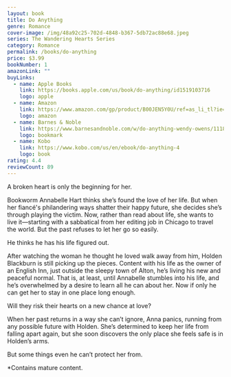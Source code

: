 ```yaml
---
layout: book
title: Do Anything
genre: Romance
cover-image: /img/48a92c25-702d-4848-b367-5db72ac88e68.jpeg
series: The Wandering Hearts Series
category: Romance
permalink: /books/do-anything
price: $3.99
bookNumber: 1
amazonLink: ""
buyLinks:
  - name: Apple Books
    link: https://books.apple.com/us/book/do-anything/id1519103716
    logo: apple
  - name: Amazon
    link: https://www.amazon.com/gp/product/B00JEN5Y0U/ref=as_li_tl?ie=UTF8&tag=owensmc-20&camp=1789&creative=9325&linkCode=as2&creativeASIN=B00JEN5Y0U&linkId=31016d7567ff795b7031fe2b8cabbb99
    logo: amazon
  - name: Barnes & Noble
    link: https://www.barnesandnoble.com/w/do-anything-wendy-owens/1118943133?ean=2940164378592
    logo: bookmark
  - name: Kobo
    link: https://www.kobo.com/us/en/ebook/do-anything-4
    logo: book
rating: 4.4
reviewCount: 89
---
```

A broken heart is only the beginning for her. 

Bookworm Annabelle Hart thinks she’s found the love of her life. But when her fiancé's philandering ways shatter their happy future, she decides she’s through playing the victim. Now, rather than read about life, she wants to live it—starting with a sabbatical from her editing job in Chicago to travel the world. But the past refuses to let her go so easily. 

He thinks he has his life figured out. 

After watching the woman he thought he loved walk away from him, Holden Blackburn is still picking up the pieces. Content with his life as the owner of an English Inn, just outside the sleepy town of Alton, he’s living his new and peaceful normal. That is, at least, until Annabelle stumbles into his life, and he’s overwhelmed by a desire to learn all he can about her. Now if only he can get her to stay in one place long enough. 

Will they risk their hearts on a new chance at love? 

When her past returns in a way she can’t ignore, Anna panics, running from any possible future with Holden. She’s determined to keep her life from falling apart again, but she soon discovers the only place she feels safe is in Holden’s arms. 

But some things even he can’t protect her from. 

*Contains mature content.

